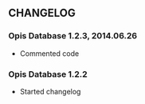 CHANGELOG
-----------
### Opis Database 1.2.3, 2014.06.26

* Commented code

### Opis Database 1.2.2

* Started changelog
